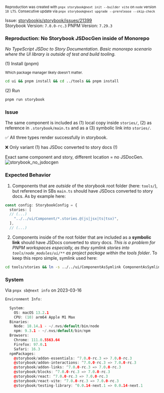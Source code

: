 <sub>Reproduction was created with `pnpx storybook@next init --builder vite` on `node` version `18 LTS`. Consecutive update via `pnpx storybook@next upgrade --prerelease --skip-check`</sub>

Issue: [storybookjs/storybook/issues/21399](https://github.com/storybookjs/storybook/issues/21399)<br>
Storybook Version: `7.0.0-rc.3`
PNPM Version: `7.29.3`

### Reproduction: No Storybook JSDocGen inside of Monorepo

_No TypeScript JSDoc to Story Documentation. Basic monorepo scenario where the UI library is outside of test and build tooling._

(1) Install (pnpm)

<sub>Which package manager likely doesn't matter.</sub>

```bash
cd ui && pnpm install && cd ../tools && pnpm install
```

(2) Run

```bash
pnpm run storybook
```

### Issue

The same component is included as (1) local copy inside `stories/`, (2) as reference in `.storybook/main.ts` and as a (3) symbolic link into `stories/`.

✅ All three types render successfully in storybook.

❌ Only variant (1) has JSDoc converted to story docs (!)

Exact same component and story, different location = no JSDocGen.
![storybook_no_jsdocgen](https://user-images.githubusercontent.com/2397125/222922498-ed8c6d83-c2f8-4f0f-b570-30e955ccdc6c.gif)

### Expected Behavior

1. Components that are _outside_ of the storybook root folder (here: `tools/`), but referenced in SBs `main.ts` should have JSDocs converted to story docs. As by example here:

```ts
const config: StorybookConfig = {
  stories: [
  // (...)
    "../../ui/Component/*.stories.@(js|jsx|ts|tsx)",
  ],
  // (...)
```

2. Components inside of the root folder that are included as a **symbolic link** should have JSDocs converted to story docs. _This is a problem for PNPM workspaces especially, as they symlink stories into `tools/node_modules/ui/**` as project package within the tools folder_. To keep this repro simple, symlink used here:

```bash
cd tools/stories && ln -s ../../ui/ComponentAsSymlink ComponentAsSymlink
```

### System

Via `pnpx sb@next info` on 2023-03-16

```cpp
Environment Info:

  System:
    OS: macOS 13.2.1
    CPU: (10) arm64 Apple M1 Max
  Binaries:
    Node: 18.14.1 - ~/.nvs/default/bin/node
    npm: 9.3.1 - ~/.nvs/default/bin/npm
  Browsers:
    Chrome: 111.0.5563.64
    Firefox: 97.0.1
    Safari: 16.3
  npmPackages:
    @storybook/addon-essentials: ^7.0.0-rc.3 => 7.0.0-rc.3 
    @storybook/addon-interactions: ^7.0.0-rc.3 => 7.0.0-rc.3 
    @storybook/addon-links: ^7.0.0-rc.3 => 7.0.0-rc.3 
    @storybook/blocks: ^7.0.0-rc.3 => 7.0.0-rc.3 
    @storybook/react: ^7.0.0-rc.3 => 7.0.0-rc.3 
    @storybook/react-vite: ^7.0.0-rc.3 => 7.0.0-rc.3 
    @storybook/testing-library: ^0.0.14-next.1 => 0.0.14-next.1 
```
